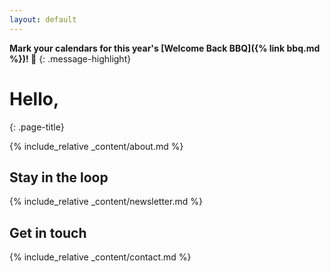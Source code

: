 ```yaml
---
layout: default
---
```


**Mark your calendars for this year's [Welcome Back BBQ]({% link bbq.md %})! 🍔**
{: .message-highlight}

# Hello,
{: .page-title}

{% include_relative _content/about.md %}

## Stay in the loop
{% include_relative _content/newsletter.md %}

## Get in touch
{% include_relative _content/contact.md %}